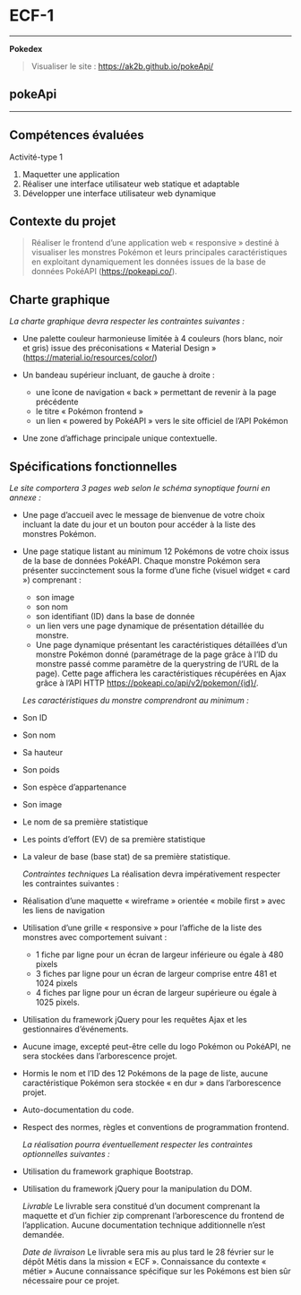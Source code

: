 # ECF-1

---

**Pokedex**

> Visualiser le site : https://ak2b.github.io/pokeApi/

## pokeApi

---

## Compétences évaluées

Activité-type 1

1. Maquetter une application
2. Réaliser une interface utilisateur web statique et adaptable
3. Développer une interface utilisateur web dynamique

## Contexte du projet

> Réaliser le frontend d’une application web « responsive » destiné à visualiser les monstres Pokémon et leurs principales caractéristiques en exploitant dynamiquement les données issues de la base de données PokéAPI (https://pokeapi.co/).

## Charte graphique

_La charte graphique devra respecter les contraintes suivantes :_

- Une palette couleur harmonieuse limitée à 4 couleurs (hors blanc, noir et gris) issue des préconisations « Material Design » (https://material.io/resources/color/)
- Un bandeau supérieur incluant, de gauche à droite :

  - une îcone de navigation « back » permettant de revenir à la page précédente
  - le titre « Pokémon frontend »
  - un lien « powered by PokéAPI » vers le site officiel de l’API Pokémon

- Une zone d’affichage principale unique contextuelle.

## Spécifications fonctionnelles

_Le site comportera 3 pages web selon le schéma synoptique fourni en annexe :_

- Une page d’accueil avec le message de bienvenue de votre choix incluant la date
  du jour et un bouton pour accéder à la liste des monstres Pokémon.
- Une page statique listant au minimum 12 Pokémons de votre choix issus de la base
  de données PokéAPI. Chaque monstre Pokémon sera présenter succinctement sous la forme d’une fiche (visuel widget « card ») comprenant :

  - son image
  - son nom
  - son identifiant (ID) dans la base de donnée
  - un lien vers une page dynamique de présentation détaillée du monstre.
  - Une page dynamique présentant les caractéristiques détaillées d’un monstre
    Pokémon donné (paramétrage de la page grâce à l’ID du monstre passé comme
    paramètre de la querystring de l’URL de la page). Cette page affichera les
    caractéristiques récupérées en Ajax grâce à l’API HTTP
    https://pokeapi.co/api/v2/pokemon/{id}/.

  _Les caractéristiques du monstre comprendront au minimum :_

- Son ID
- Son nom
- Sa hauteur
- Son poids
- Son espèce d’appartenance
- Son image
- Le nom de sa première statistique
- Les points d’effort (EV) de sa première statistique
- La valeur de base (base stat) de sa première statistique.

  _Contraintes techniques_
  La réalisation devra impérativement respecter les contraintes suivantes :

- Réalisation d’une maquette « wireframe » orientée « mobile first » avec les liens de navigation
- Utilisation d’une grille « responsive » pour l’affiche de la liste des monstres avec comportement suivant :

  - 1 fiche par ligne pour un écran de largeur inférieure ou égale à 480 pixels
  - 3 fiches par ligne pour un écran de largeur comprise entre 481 et 1024 pixels
  - 4 fiches par ligne pour un écran de largeur supérieure ou égale à 1025 pixels.

- Utilisation du framework jQuery pour les requêtes Ajax et les gestionnaires d’événements.
- Aucune image, excepté peut-être celle du logo Pokémon ou PokéAPI, ne sera stockées dans l’arborescence projet.
- Hormis le nom et l’ID des 12 Pokémons de la page de liste, aucune caractéristique Pokémon sera stockée « en dur » dans l’arborescence projet.
- Auto-documentation du code.
- Respect des normes, règles et conventions de programmation frontend.

  _La réalisation pourra éventuellement respecter les contraintes optionnelles suivantes :_

- Utilisation du framework graphique Bootstrap.
- Utilisation du framework jQuery pour la manipulation du DOM.

  _Livrable_
  Le livrable sera constitué d’un document comprenant la maquette et d’un fichier zip comprenant l’arborescence du frontend de l’application. Aucune documentation technique additionnelle n’est demandée.

  _Date de livraison_
  Le livrable sera mis au plus tard le 28 février sur le dépôt Métis dans la mission « ECF ».
  Connaissance du contexte « métier » Aucune connaissance spécifique sur les Pokémons est bien sûr nécessaire pour ce projet.
